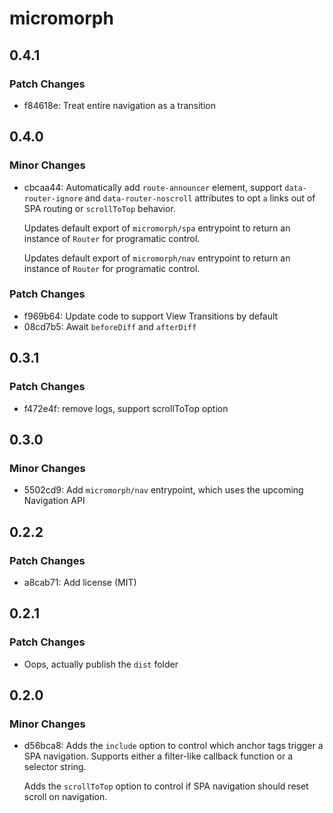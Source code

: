 # micromorph

## 0.4.1

### Patch Changes

- f84618e: Treat entire navigation as a transition

## 0.4.0

### Minor Changes

- cbcaa44: Automatically add `route-announcer` element, support `data-router-ignore` and `data-router-noscroll` attributes to opt `a` links out of SPA routing or `scrollToTop` behavior.

  Updates default export of `micromorph/spa` entrypoint to return an instance of `Router` for programatic control.

  Updates default export of `micromorph/nav` entrypoint to return an instance of `Router` for programatic control.

### Patch Changes

- f969b64: Update code to support View Transitions by default
- 08cd7b5: Await `beforeDiff` and `afterDiff`

## 0.3.1

### Patch Changes

- f472e4f: remove logs, support scrollToTop option

## 0.3.0

### Minor Changes

- 5502cd9: Add `micromorph/nav` entrypoint, which uses the upcoming Navigation API

## 0.2.2

### Patch Changes

- a8cab71: Add license (MIT)

## 0.2.1

### Patch Changes

- Oops, actually publish the `dist` folder

## 0.2.0

### Minor Changes

- d56bca8: Adds the `include` option to control which anchor tags trigger a SPA navigation. Supports either a filter-like callback function or a selector string.

  Adds the `scrollToTop` option to control if SPA navigation should reset scroll on navigation.
